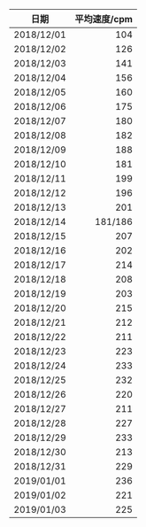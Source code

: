 |    日期    | 平均速度/cpm |
| :--------: | -----------: |
| 2018/12/01 |          104 |
| 2018/12/02 |          126 |
| 2018/12/03 |          141 |
| 2018/12/04 |          156 |
| 2018/12/05 |          160 |
| 2018/12/06 |          175 |
| 2018/12/07 |          180 |
| 2018/12/08 |          182 |
| 2018/12/09 |          188 |
| 2018/12/10 |          181 |
| 2018/12/11 |          199 |
| 2018/12/12 |          196 |
| 2018/12/13 |          201 |
| 2018/12/14 |      181/186 |
| 2018/12/15 |          207 |
| 2018/12/16 |          202 |
| 2018/12/17 |          214 |
| 2018/12/18 |          208 |
| 2018/12/19 |          203 |
| 2018/12/20 |          215 |
| 2018/12/21 |          212 |
| 2018/12/22 |          211 |
| 2018/12/23 |          223 |
| 2018/12/24 |          233 |
| 2018/12/25 |          232 |
| 2018/12/26 |          220 |
| 2018/12/27 |          211 |
| 2018/12/28 |          227 |
| 2018/12/29 |          233 |
| 2018/12/30 |          213 |
| 2018/12/31 |          229 |
| 2019/01/01 |          236 |
| 2019/01/02 |          221 |
| 2019/01/03 |          225 |
